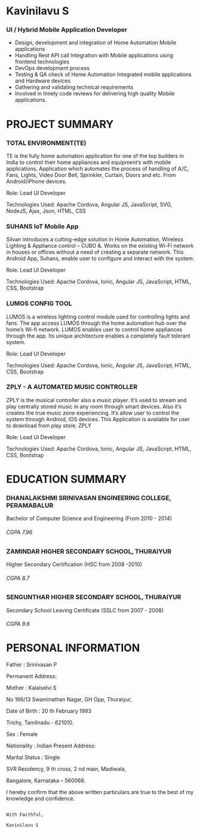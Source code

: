 <h1>Kavinilavu S</h1>
<h3>UI / Hybrid Mobile Application Developer</h3>
<ul>
<li>Design, development and integration of Home Automation
  Mobile applications</li>
<li>Handling Rest API call Integration with Mobile applications
using frontend technologies</li>
<li>DevOps development process</li>
<li>Testing & QA check of Home Automation Integrated
mobile applications and Hardware devices</li>
<li>Gathering and validating technical requirements</li>
<li>Involved in timely code reviews for delivering high quality
Mobile applications.</li>
</ul>


<h1>PROJECT SUMMARY</h1>

<h3>TOTAL ENVIRONMENT(TE)</h3>

  TE is the fully home automation application for one of the top builders in India to control their home appliances and equipment’s with mobile applications. Application which automates the process of handling of A/C, Fans, Lights, Video Door Bell, Sprinkler, Curtain, Doors and etc. From Android/iPhone devices.

Role: Lead UI Developer

Technologies Used: Apache Cordova, Angular JS, JavaScript, SVG,
NodeJS, Ajax, Json, HTML, CSS


<h3>SUHANS IoT Mobile App</h3>

  Silvan introduces a cutting-edge solution in Home Automation, Wireless Lighting & Appliance control – CUBO &. Works on the
existing Wi-Fi network in houses or offices without a need of creating a separate network. This Android App, Suhans, enable   user to configure and interact with the system.

Role: Lead UI Developer

Technologies Used: Apache Cordova, Ionic, Angular JS,
JavaScript, HTML, CSS, Bootstrap


<h3>LUMOS CONFIG TOOL</h3>
  LUMOS is a wireless lighting control module used for controlling lights and fans. The app access LUMOS through the home automation hub over the home’s Wi-fi network. LUMOS enables user to control home appliances through the app. Its unique
architecture enables a completely fault tolerant system.

Role: Lead UI Developer

Technologies Used: Apache Cordova, Ionic, Angular JS, JavaScript, HTML, CSS, Bootstrap


<h3>ZPLY - A AUTOMATED MUSIC CONTROLLER</h3>

  ZPLY is the musical controller also a music player. It’s used to stream and play centrally stored music in any room through
smart devices. Also it’s creates the true music zone experiencing. It’s allow user to control the system through Android, IOS
devices. This Application is available for user to download from play store.
ZPLY

Role: Lead UI Developer

Technologies Used: Apache Cordova, Ionic, Angular JS, JavaScript, HTML, CSS, Bootstrap


<h1>EDUCATION SUMMARY</h1>

<h3>DHANALAKSHMI SRINIVASAN ENGINEERING COLLEGE, PERAMABALUR</h3>
  <p>Bachelor of Computer Science and Engineering (From 2010 - 2014)</p>
                          <h6>CGPA 7.96</h6>
                          
                          
<h3>ZAMINDAR HIGHER SECONDARY SCHOOL, THURAIYUR</h3>
  <p>Higher Secondary Certification (HSC from 2008 -2010)</p>
                          <h6>CGPA 8.7</h6>
                          
                          
<h3>SENGUNTHAR HIGHER SECONDARY SCHOOL, THURAIYUR</h3>
  <p>Secondary School Leaving Certificate (SSLC from 2007 - 2008)</p>
                          <h6>CGPA 9.6</h6>
                          
                          
<h1>PERSONAL INFORMATION</h1>

<p>Father : Srinivasan P </p>                                  <p>Permanent Address: </p>
<p>Mother : Kalaiselvi S  </p>                                 <p>No 186/13 Swaminathan Nagar, GH Opp, Thuraiyur, </p>
<p>Date of Birth : 20 th February 1993  </p>                   <p>Trichy, Tamilnadu - 621010. </p>
<p>Sex : Female </p>                                           <p>Nationality : Indian Present Address: </p>
<p>Marital Status : Single </p>                                <p>SVR Residency, 9 th cross, 2 nd main, Madiwala, </p>
                                                               <p>Bangalore, Karnataka – 560068. </p>
                                                                
                                                                
I hereby confirm that the above written particulars are true to the best of my knowledge and confidence.


                                                                                      With Faithful,
                                                                                      Kavinilavu S
